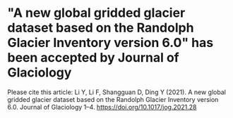 # "A new global gridded glacier dataset based on the Randolph Glacier Inventory version 6.0" has been accepted by Journal of Glaciology
Please cite this article: Li Y, Li F, Shangguan D, Ding Y (2021). A new global gridded glacier dataset based on the Randolph Glacier Inventory
version 6.0. Journal of Glaciology 1–4. https://doi.org/10.1017/jog.2021.28
